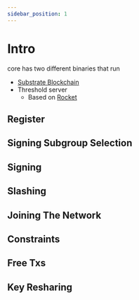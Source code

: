 ```yaml
---
sidebar_position: 1
---
```


# Intro

core has two different binaries that run
- [Substrate Blockchain](https://docs.substrate.io/)
- Threshold server
  - Based on [Rocket](https://rocket.rs/)


## Register

## Signing Subgroup Selection 

## Signing 

## Slashing

## Joining The Network

## Constraints

## Free Txs

## Key Resharing 